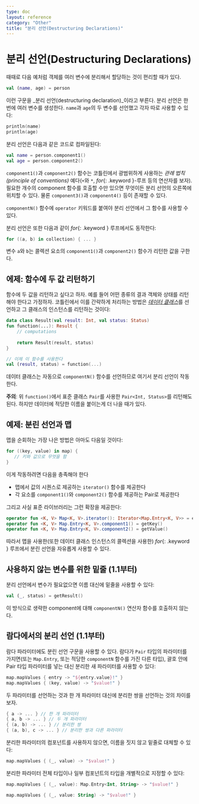 ```yaml
---
type: doc
layout: reference
category: "Other"
title: "분리 선언(Destructuring Declarations)"
---
```


# 분리 선언(Destructuring Declarations)

때때로 다음 예처럼 객체를 여러 변수에 분리해서 할당하는 것이 편리할 때가 있다.

``` kotlin
val (name, age) = person 
```

이런 구문을 _분리 선언(destructuring declaration)_이라고 부른다.
분리 선언은 한 번에 여러 변수를 생성한다.
`name`과 `age`의 두 변수를 선언했고 각자 따로 사용할 수 있다:
 
``` kotlin
println(name)
println(age)
```

분리 선언은 다음과 같은 코드로 컴파일된다:

``` kotlin
val name = person.component1()
val age = person.component2()
```

`component1()`과  `component2()` 함수는 코틀린에서 광범위하게 사용하는 _관례 법칙(principle of conventions)_ 
예다(`+`와 `*`, *for*{: .keyword }-루프 등의 연산자를 보자).
필요한 개수의 component 함수를 호출할 수만 있으면 무엇이든 분리 선언의 오른쪽에 위치할 수 있다. 
물론 `component3()`과 `component4()` 등이 존재할 수 있다.

`componentN()` 함수에 `operator` 키워드를 붙여야 분리 선언에서 그 함수를 사용할 수 있다.

분리 선언은 또한 다음과 같이 *for*{: .keyword } 루프에서도 동작한다:

``` kotlin
for ((a, b) in collection) { ... }
```

변수 `a`와 `b`는 콜렉션 요소의 `component1()`과 `component2()` 함수가 리턴한 값을 구한다.

## 에제: 함수에 두 값 리턴하기

함수에 두 값을 리턴하고 싶다고 하자. 예를 들어 어떤 종류의 결과 객체와 상태를 리턴해야 한다고 가정하자.
코틀린에서 이를 간략하게 처리하는 방법은 [_데이터 클래스_](data-classes.html)를 선언하고
그 클래스의 인스턴스를 리턴하는 것이다: 
 
``` kotlin
data class Result(val result: Int, val status: Status)
fun function(...): Result {
    // computations
    
    return Result(result, status)
}

// 이제 이 함수를 사용한다
val (result, status) = function(...)
```

데이터 클래스는 자동으로 `componentN()` 함수를 선언하므로 여기서 분리 선언이 작동한다.

**주의**: 위 `function()`에서 표준 클래스 `Pair`를 사용한 `Pair<Int, Status>`를 리턴해도 된다. 하지만
데이터에 적당한 이름을 붙이는게 더 나을 때가 있다.  

## 예제: 분린 선언과 맵

맵을 순회하는 가장 나은 방법은 아마도 다음일 것이다:

``` kotlin
for ((key, value) in map) {
   // 키와 값으로 무엇을 함
}
```

이게 작동하려면 다음을 충족해야 한다 

* 맵에서 값의 시퀀스로 제공하는 `iterator()` 함수를 제공한다
* 각 요소를 `component1()`와 `component2()` 함수를 제공하는 Pair로 제공한다 

그리고 사실 표준 라이브러리는 그런 확장을 제공한다:

``` kotlin
operator fun <K, V> Map<K, V>.iterator(): Iterator<Map.Entry<K, V>> = entrySet().iterator()
operator fun <K, V> Map.Entry<K, V>.component1() = getKey()
operator fun <K, V> Map.Entry<K, V>.component2() = getValue()
```  

따라서 맵을 사용한(또한 데이터 클래스 인스턴스의 콜렉션을 사용한) *for*{: .keyword } 루프에서 분린 선언을 자유롭게 사용할 수 있다.  

## 사용하지 않는 변수를 위한 밑줄 (1.1부터)

분리 선언에서 변수가 필요없으면 이름 대신에 밑줄을 사용할 수 있다:

``` kotlin
val (_, status) = getResult()
```

이 방식으로 생략한 component에 대해 `componentN()` 연산자 함수를 호출하지 않는다.

## 람다에서의 분리 선언 (1.1부터)

람다 파라미터에도 분린 선언 구문을 사용할 수 있다.
람다가 `Pair` 타입의 파라미터를 가지면(또는 `Map.Entry`, 또는 적당한 `componentN` 함수를 가진 다른 타입),
괄호 안에 Pair 타입 파라미터를 넣는 대신 분리한 새 파라미터를 사용할 수 있다:

``` kotlin
map.mapValues { entry -> "${entry.value}!" }
map.mapValues { (key, value) -> "$value!" }
```

두 파라미터를 선언하는 것과 한 개 파라미터 대신에 분리한 쌍을 선언하는 것의 차이를 보자.

``` kotlin
{ a -> ... } // 한 개 파라미터
{ a, b -> ... } // 두 개 파라미터
{ (a, b) -> ... } // 분리한 쌍
{ (a, b), c -> ... } // 분리한 쌍과 다른 파라미터
```

분리한 파라미터의 컴포넌트를 사용하지 않으면, 이름을 짓지 않고 밑줄로 대체할 수 있다:

``` kotlin
map.mapValues { (_, value) -> "$value!" }
```

분리한 파라미터 전체 타입이나 일부 컴포넌트의 타입을 개별적으로 지정할 수 있다:

``` kotlin
map.mapValues { (_, value): Map.Entry<Int, String> -> "$value!" }

map.mapValues { (_, value: String) -> "$value!" }
```
